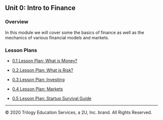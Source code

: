 ## Unit 0: Intro to Finance

### Overview

In this module we will cover some the basics of finance as well as the mechanics of various financial models and markets.

### Lesson Plans

* [0.1 Lesson Plan: What is Money?](01-What-Is-Money/LessonPlan.md)

* [0.2 Lesson Plan: What is Risk?](02-What-Is-Risk/LessonPlan.md)

* [0.3 Lesson Plan: Investing](03-Investing/LessonPlan.md)

* [0.4 Lesson Plan: Markets](04-Markets/LessonPlan.md)

* [0.5 Lesson Plan: Startup Survival Guide](05-Startup-Survival-Guide/LessonPlan.md)

- - -

© 2020 Trilogy Education Services, a 2U, Inc. brand. All Rights Reserved.
